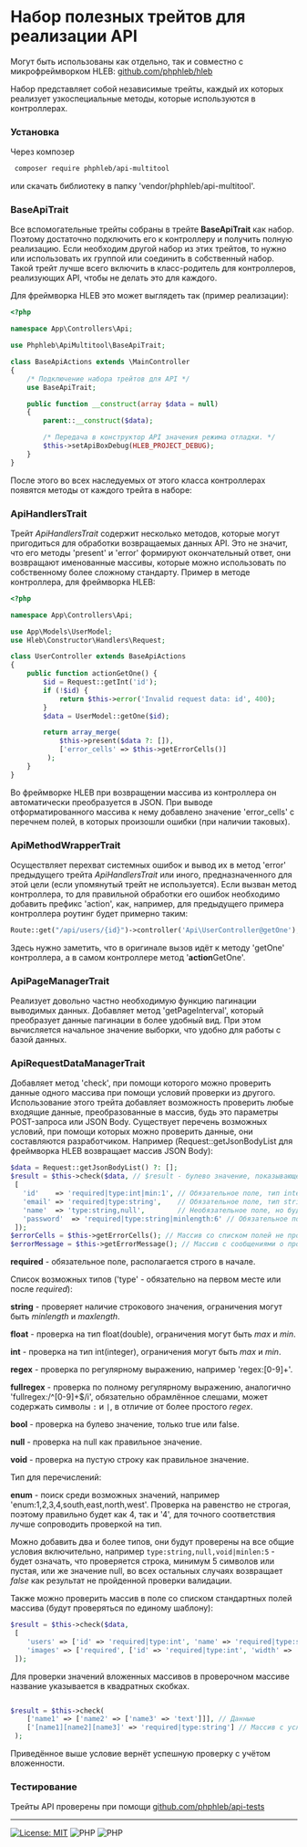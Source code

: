 Набор полезных трейтов для реализации API
=====================

 Могут быть использованы как отдельно, так и совместно с микрофреймворком HLEB: [github.com/phphleb/hleb](https://github.com/phphleb/hleb) 

 Набор представляет собой независимые трейты, каждый их которых реализует узкоспециальные методы, которые используются в контроллерах.
 
  ### Установка
  
  Через композер
 ```bash
  composer require phphleb/api-multitool
 ```
 или скачать библиотеку в папку 'vendor/phphleb/api-multitool'.

 ### BaseApiTrait
 
 Bсе вспомогательные трейты собраны в трейте **BaseApiTrait** как набор. Поэтому достаточно подключить его к контроллеру и получить полную реализацию.
 Если необходим другой набор из этих трейтов, то нужно или использовать их группой или соединить в собственный набор.
 Такой трейт лучше всего включить в класс-родитель для контроллеров, реализующих API, чтобы не делать это для каждого.

Для фреймворка HLEB это может выглядеть так (пример реализации):

```php
<?php

namespace App\Controllers\Api;

use Phphleb\ApiMultitool\BaseApiTrait;

class BaseApiActions extends \MainController
{
    /* Подключение набора трейтов для API */
    use BaseApiTrait;

    public function __construct(array $data = null)
    {
        parent::__construct($data);

        /* Передача в конструктор API значения режима отладки. */
        $this->setApiBoxDebug(HLEB_PROJECT_DEBUG);
    }
}

```
После этого во всех наследуемых от этого класса контроллерах появятся методы от каждого трейта в наборе:

### ApiHandlersTrait

Трейт _ApiHandlersTrait_ содержит несколько методов, которые могут пригодиться для
обработки возвращаемых данных API. Это не значит, что его методы 'present' и 'error' формируют
окончательный ответ, они возвращают именованные массивы, которые можно использовать по
собственному более сложному стандарту. Пример в методе контроллера, для фреймворка HLEB:

```php
<?php

namespace App\Controllers\Api;

use App\Models\UserModel;
use Hleb\Constructor\Handlers\Request;

class UserController extends BaseApiActions
{
    public function actionGetOne() {
        $id = Request::getInt('id');
        if (!$id) {
            return $this->error('Invalid request data: id', 400);
        }
        $data = UserModel::getOne($id);

        return array_merge(
            $this->present($data ?: []),
            ['error_cells' => $this->getErrorCells()]
         );
    }
}

``` 
Во фреймворке HLEB при возвращении массива из контроллера он автоматически преобразуется в JSON.
При выводе отформатированного массива к нему добавлено значение 'error_cells' с перечнем полей, в которых произошли ошибки (при наличии таковых).

### ApiMethodWrapperTrait

Осуществляет перехват системных ошибок и вывод их в метод 'error' предыдущего трейта _ApiHandlersTrait_
или иного, предназначенного для этой цели (если упомянутый трейт не используется).
Если вызван метод контроллера, то для правильной обработки его ошибок необходимо добавить
префикс 'action', как, например, для предыдущего примера контроллера роутинг будет примерно таким:

```php
Route::get("/api/users/{id}")->controller('Api\UserController@getOne');

```

Здесь нужно заметить, что в оригинале вызов идёт к методу 'getOne' контроллера, а в самом контроллере метод '**action**GetOne'.

### ApiPageManagerTrait

Реализует довольно частно необходимую функцию пагинации выводимых данных.
Добавляет метод 'getPageInterval', который преобразует данные пагинации в более удобный вид.
При этом вычисляется начальное значение выборки, что удобно для работы с базой данных.

### ApiRequestDataManagerTrait

Добавляет метод 'check', при помощи которого можно проверить данные одного массива при помощи условий проверки из другого.
Использование этого трейта добавляет возможность проверить любые входящие данные, преобразованные в массив, будь это параметры POST-запроса или JSON Body.
Существует перечень возможных условий, при помощи которых можно проверить данные, они составляются разработчиком.
Например (Request::getJsonBodyList для фреймворка HLEB возвращает массив JSON Body):

```php
$data = Request::getJsonBodyList() ?: [];
$result = $this->check($data, // $result - булево значение, показывающее прошли проверки успешно или нет.
 [ 
   'id'    => 'required|type:int|min:1', // Обязательное поле, тип integer, минимальное значение 1.
   'email' => 'required|type:string',    // Обязательное поле, тип string.
   'name'  => 'type:string,null',        // Необязательное поле, но будет проверен тип string или NULL, если найдено.
   'password'  => 'required|type:string|minlength:6' // Обязательное поле, тип string, минимальное кол-во символов 6.
 ]);
$errorCells = $this->getErrorCells(); // Массив со списком полей не прошедших проверку.
$errorMessage = $this->getErrorMessage(); // Массив с сообщениями о произошедших ошибках валидации.  

```

**required** - обязательное поле, располагается строго в начале.

Список возможных типов ('type' - обязательно на первом месте или после _required_):

**string** - проверяет наличие строкового значения, ограничения могут быть _minlength_ и _maxlength_.

**float** - проверка на тип float(double), ограничения могут быть _max_ и _min_.

**int** - проверка на тип int(integer), ограничения могут быть _max_ и _min_.

**regex** - проверка по регулярному выражению, например 'regex:[0-9]+'.

**fullregex** - проверка по полному регулярному выражению, аналогично 'fullregex:/^[0-9]+$/i', обязательно обрамлённое слешами, может содержать символы `:` и `|`, в отличие от более простого _regex_.

**bool** - проверка на булево значение, только true или false.

**null** - проверка на null как правильное значение.

**void** - проверка на пустую строку как правильное значение.

Тип для перечислений:

**enum** - поиск среди возможных значений, например 'enum:1,2,3,4,south,east,north,west'. Проверка на равенство не строгая, поэтому правильно будет как 4, так и '4', для точного соответствия лучше сопроводить проверкой на тип.

Можно добавить два и более типов, они будут проверены на все общие условия включительно, например 
`type:string,null,void|minlen:5` - будет означать, что
проверяется строка, минимум 5 символов или пустая, или же значение null, во всех
остальных случаях возвращает *false* как результат не пройденной проверки валидации.

Также можно проверить массив в поле со списком стандартных полей массива (будут проверяться по единому шаблону):

```php
$result = $this->check($data,
 [    
    'users' => ['id' => 'required|type:int', 'name' => 'required|type:string'], // Необязательное поле, массив с перечислением (в каждом проверяется два поля).    
    'images' => ['required', ['id' => 'required|type:int', 'width' => 'required|type:int', 'height' => 'required|type:int',]] // Обязательное поле, массив с перечислением (в каждом проверяется три поля).
 ]);
```

Для проверки значений вложенных массивов в проверочном массиве название указывается в квадратных скобках.

```php

$result = $this->check(
    ['name1' => ['name2' => ['name3' => 'text']]], // Данные
    ['[name1][name2][name3]' => 'required|type:string'] // Массив с условиями
 );
```

Приведённое выше условие вернёт успешную проверку с учётом вложенности.

### Тестирование

Трейты API проверены при помощи [github.com/phphleb/api-tests](https://github.com/phphleb/api-tests)


-----------------

[![License: MIT](https://img.shields.io/badge/License-MIT%20(Free)-brightgreen.svg)](https://github.com/phphleb/draft/blob/main/LICENSE) ![PHP](https://img.shields.io/badge/PHP-^7.4.0-blue) ![PHP](https://img.shields.io/badge/PHP-8-blue)


